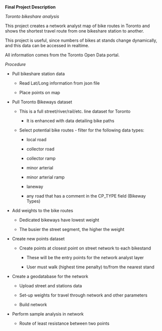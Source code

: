 **Final Project Description**

*Toronto bikeshare analysis*

This project creates a network analyst map of bike routes in Toronto and shows the shortest travel route from one bikeshare station to another.

This project is useful, since numbers of bikes at stands change dynamically, and this data can be accessed in realtime.

All information comes from the Toronto Open Data portal.

*Procedure*

* Pull bikeshare station data

	* Read Lat/Long information from json file

	* Place points on map

* Pull Toronto Bikeways dataset

	* This is a full street/river/rail/etc. line dataset for Toronto

		* It is enhanced with data detailing bike paths

	* Select potential bike routes - filter for the following data types:

		* local road

		* collector road

		* collector ramp

		* minor arterial

		* minor arterial ramp

		* laneway

		* any road that has a comment in the CP_TYPE field (Bikeway Types)

* Add weights to the bike routes

	* Dedicated bikeways have lowest weight

	* The busier the street segment, the higher the weight

* Create new points dataset

	* Create points at closest point on street network to each bikestand

		* These will be the entry points for the network analyst layer

		* User must walk (highest time penalty) to/from the nearest stand

* Create a geodatabase for the network

	* Upload street and stations data

	* Set-up weights for travel through network and other parameters

	* Build network

* Perform sample analysis in network

	* Route of least resistance between two points	